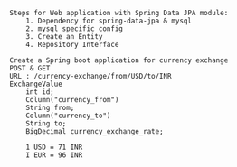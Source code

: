     Steps for Web application with Spring Data JPA module:
        1. Dependency for spring-data-jpa & mysql
        2. mysql specific config
        3. Create an Entity
        4. Repository Interface 

    Create a Spring boot application for currency exchange
    POST & GET
    URL : /currency-exchange/from/USD/to/INR 
    ExchangeValue
        int id;
        Column("currency_from")
        String from;
        Column("currency_to")
        String to;
        BigDecimal currency_exchange_rate;

        1 USD = 71 INR
        I EUR = 96 INR
